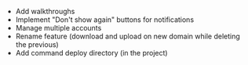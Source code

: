 - Add walkthroughs
- Implement "Don't show again" buttons for notifications
- Manage multiple accounts
- Rename feature (download and upload on new domain while deleting the previous)
- Add command deploy directory (in the project)